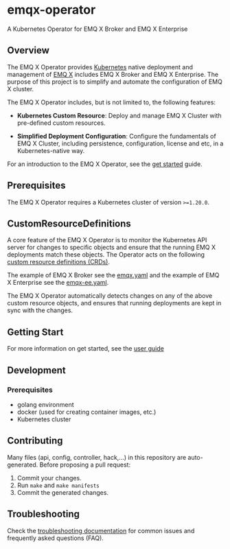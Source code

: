 # emqx-operator

A Kubernetes Operator for EMQ X Broker and EMQ X Enterprise

## Overview

The EMQ X Operator provides [Kubernetes](https://kubernetes.io/) native deployment and management of [EMQ X](https://www.emqx.io/) includes EMQ X Broker and EMQ X Enterprise. The purpose of this project is to simplify and automate the configuration of EMQ X cluster.

The EMQ X Operator includes, but is not limited to, the following features:

* **Kubernetes Custom Resource**: Deploy and manage EMQ X Cluster with pre-defined custom resources.

* **Simplified Deployment Configuration**: Configure the fundamentals of EMQ X Cluster, including persistence, configuration, license and etc, in a Kubernetes-native way.

For an introduction to the EMQ X Operator, see the [get started](docs/user-guides/get-started.md) guide.

## Prerequisites

The EMQ X Operator requires a Kubernetes cluster of version `>=1.20.0`.

## CustomResourceDefinitions

A core feature of the EMQ X Operator is to monitor the Kubernetes API server for changes to specific objects and ensure that the running EMQ X deployments match these objects.
The Operator acts on the following [custom resource definitions (CRDs)](https://kubernetes.io/docs/tasks/access-kubernetes-api/extend-api-custom-resource-definitions/).

The example of EMQ X Broker see the [emqx.yaml](config/samples/emqx/emqx.yaml) and the example of EMQ X Enterprise see the [emqx-ee.yaml](config/samples/emqx/emqx-ee.yaml).

The EMQ X Operator automatically detects changes on any of the above custom resource objects, and ensures that running deployments are kept in sync with the changes.

## Getting Start

For more information on get started, see the [user guide](docs/user-guides/get-started.md)

## Development

### Prerequisites

- golang environment
- docker (used for creating container images, etc.)
- Kubernetes cluster
  
## Contributing
Many files (api, config, controller, hack,...) in this repository are auto-generated. 
Before proposing a pull request:

1. Commit your changes.
2. Run `make` and `make manifests`
3. Commit the generated changes.

## Troubleshooting
Check the [troubleshooting documentation](docs/troubleshooting.md) for common issues and frequently asked questions (FAQ).